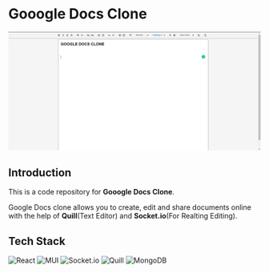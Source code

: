 # **Gooogle Docs Clone**

![Google Docs Clone](https://github.com/hatrix-temp/Images/blob/main/gdocs_ss.jpg?raw=true)

## **Introduction**

This is a code repository for **Gooogle Docs Clone**.

Google Docs clone allows you to create, edit and share documents online with the help of **Quill**(Text Editor) and **Socket.io**(For Realting Editing).



## **Tech Stack**
![React](https://img.shields.io/badge/react-%2320232a.svg?style=for-the-badge&logo=react&logoColor=%2361DAFB)
![MUI](https://img.shields.io/badge/MUI-%230081CB.svg?style=for-the-badge&logo=mui&logoColor=white)
![Socket.io](https://img.shields.io/badge/Socket.io-black?style=for-the-badge&logo=socket.io&badgeColor=010101)
![Quill](https://img.shields.io/badge/Quill-%23FA0F00.svg?style=for-the-badge&&logoColor=white)
![MongoDB](https://img.shields.io/badge/MongoDB-%234ea94b.svg?style=for-the-badge&logo=mongodb&logoColor=white)
